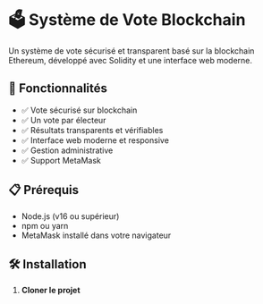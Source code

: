 # 🗳️ Système de Vote Blockchain

Un système de vote sécurisé et transparent basé sur la blockchain Ethereum, développé avec Solidity et une interface web moderne.

## 🚀 Fonctionnalités

- ✅ Vote sécurisé sur blockchain
- ✅ Un vote par électeur
- ✅ Résultats transparents et vérifiables
- ✅ Interface web moderne et responsive
- ✅ Gestion administrative
- ✅ Support MetaMask

## 📋 Prérequis

- Node.js (v16 ou supérieur)
- npm ou yarn
- MetaMask installé dans votre navigateur

## 🛠️ Installation

1. **Cloner le projet**
